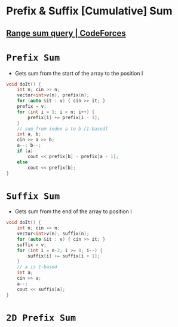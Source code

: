 # Prefix & Suffix [Cumulative] Sum
## [Range sum query | CodeForces](https://codeforces.com/group/MWSDmqGsZm/contest/219774/problem/Y)


# `Prefix Sum`

- Gets sum from the start of the array to the position I

```c++
void doIt() {
    int n; cin >> n;
    vector<int>v(n), prefix(n);
    for (auto &it : v) { cin >> it; }
    prefix = v;
    for (int i = 1; i < n; i++) {
        prefix[i] += prefix[i - 1];
    }
    // sum from index a to b [1-based]
    int a, b;
    cin >> a >> b;
    a--; b--;
    if (a)
        cout << prefix[b] - prefix[a - 1];
    else
        cout << prefix[b];
}
```

# `Suffix Sum`

- Gets sum from the end of the array to position I

```c++
void doIt() {
    int n; cin >> n;
    vector<int>v(n), suffix(n);
    for (auto &it : v) { cin >> it; }
    suffix = v;
    for (int i = n-2; i >= 0; i--) {
        suffix[i] += suffix[i + 1];
    }
    // a is 1-based
    int a;
    cin >> a;
    a--;
    cout << suffix[a];
}
```

# `2D Prefix Sum`
```cpp


```
